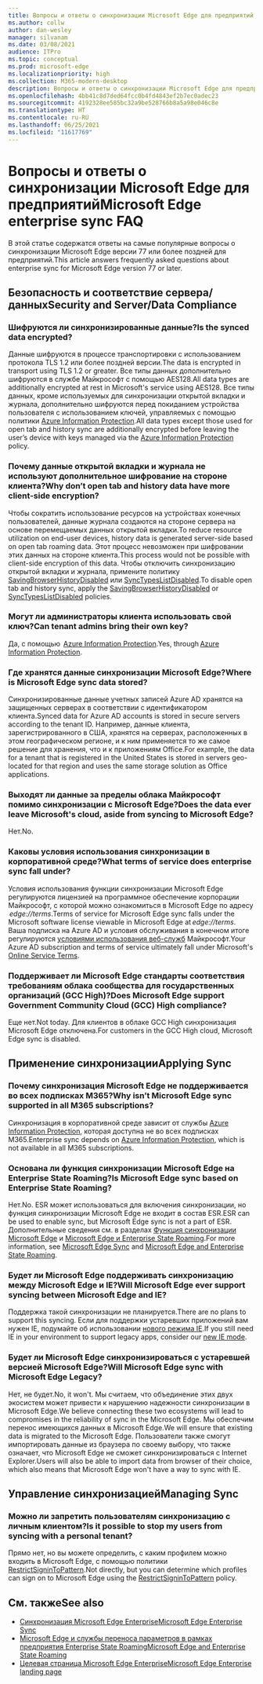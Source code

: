 ```yaml
---
title: Вопросы и ответы о синхронизации Microsoft Edge для предприятий
ms.author: collw
author: dan-wesley
manager: silvanam
ms.date: 03/08/2021
audience: ITPro
ms.topic: conceptual
ms.prod: microsoft-edge
ms.localizationpriority: high
ms.collection: M365-modern-desktop
description: Вопросы и ответы о синхронизации Microsoft Edge для предприятий.
ms.openlocfilehash: 4bb41c8d7ded64fcc0b4fd4843ef2b7ec0adec23
ms.sourcegitcommit: 4192328ee585bc32a9be528766b8a5a98e046c8e
ms.translationtype: HT
ms.contentlocale: ru-RU
ms.lasthandoff: 06/25/2021
ms.locfileid: "11617769"
---
```

# <a name="microsoft-edge-enterprise-sync-faq"></a><span data-ttu-id="52304-103">Вопросы и ответы о синхронизации Microsoft Edge для предприятий</span><span class="sxs-lookup"><span data-stu-id="52304-103">Microsoft Edge enterprise sync FAQ</span></span>

<span data-ttu-id="52304-104">В этой статье содержатся ответы на самые популярные вопросы о синхронизации Microsoft Edge версии 77 или более поздней для предприятий.</span><span class="sxs-lookup"><span data-stu-id="52304-104">This article answers frequently asked questions about enterprise sync for Microsoft Edge version 77 or later.</span></span>

## <a name="security-and-serverdata-compliance"></a><span data-ttu-id="52304-105">Безопасность и соответствие сервера/данных</span><span class="sxs-lookup"><span data-stu-id="52304-105">Security and Server/Data Compliance</span></span>

### <a name="is-the-synced-data-encrypted"></a><span data-ttu-id="52304-106">Шифруются ли синхронизированные данные?</span><span class="sxs-lookup"><span data-stu-id="52304-106">Is the synced data encrypted?</span></span>

<span data-ttu-id="52304-107">Данные шифруются в процессе транспортировки с использованием протокола TLS 1.2 или более поздней версии.</span><span class="sxs-lookup"><span data-stu-id="52304-107">The data is encrypted in transport using TLS 1.2 or greater.</span></span> <span data-ttu-id="52304-108">Все типы данных дополнительно шифруются в службе Майкрософт с помощью AES128.</span><span class="sxs-lookup"><span data-stu-id="52304-108">All data types are additionally encrypted at rest in Microsoft's service using AES128.</span></span> <span data-ttu-id="52304-109">Все типы данных, кроме используемых для синхронизации открытой вкладки и журнала, дополнительно шифруются перед покиданием устройства пользователя с использованием ключей, управляемых с помощью политики [Azure Information Protection](./microsoft-edge-policies.md#restrictsignintopattern).</span><span class="sxs-lookup"><span data-stu-id="52304-109">All data types except those used for open tab and history sync are additionally encrypted before leaving the user’s device with keys managed via the [Azure Information Protection](./microsoft-edge-policies.md#restrictsignintopattern) policy.</span></span>

### <a name="why-dont-open-tab-and-history-data-have-more-client-side-encryption"></a><span data-ttu-id="52304-110">Почему данные открытой вкладки и журнала не используют дополнительное шифрование на стороне клиента?</span><span class="sxs-lookup"><span data-stu-id="52304-110">Why don’t open tab and history data have more client-side encryption?</span></span>

<span data-ttu-id="52304-111">Чтобы сократить использование ресурсов на устройствах конечных пользователей, данные журнала создаются на стороне сервера на основе перемещаемых данных открытой вкладки.</span><span class="sxs-lookup"><span data-stu-id="52304-111">To reduce resource utilization on end-user devices, history data is generated server-side based on open tab roaming data.</span></span> <span data-ttu-id="52304-112">Этот процесс невозможен при шифровании этих данных на стороне клиента.</span><span class="sxs-lookup"><span data-stu-id="52304-112">This process would not be possible with client-side encryption of this data.</span></span> <span data-ttu-id="52304-113">Чтобы отключить синхронизацию открытой вкладки и журнала, примените политику [SavingBrowserHistoryDisabled](./microsoft-edge-policies.md#savingbrowserhistorydisabled) или [SyncTypesListDisabled](./microsoft-edge-policies.md#synctypeslistdisabled).</span><span class="sxs-lookup"><span data-stu-id="52304-113">To disable open tab and history sync, apply the [SavingBrowserHistoryDisabled](./microsoft-edge-policies.md#savingbrowserhistorydisabled) or [SyncTypesListDisabled](./microsoft-edge-policies.md#synctypeslistdisabled) policies.</span></span>

### <a name="can-tenant-admins-bring-their-own-key"></a><span data-ttu-id="52304-114">Могут ли администраторы клиента использовать свой ключ?</span><span class="sxs-lookup"><span data-stu-id="52304-114">Can tenant admins bring their own key?</span></span>

<span data-ttu-id="52304-115">Да, с помощью  [Azure Information Protection](https://azure.microsoft.com/services/information-protection/).</span><span class="sxs-lookup"><span data-stu-id="52304-115">Yes, through [Azure Information Protection](https://azure.microsoft.com/services/information-protection/).</span></span>

### <a name="where-is-microsoft-edge-sync-data-stored"></a><span data-ttu-id="52304-116">Где хранятся данные синхронизации Microsoft Edge?</span><span class="sxs-lookup"><span data-stu-id="52304-116">Where is Microsoft Edge sync data stored?</span></span>

<span data-ttu-id="52304-117">Синхронизированные данные учетных записей Azure AD хранятся на защищенных серверах в соответствии с идентификатором клиента.</span><span class="sxs-lookup"><span data-stu-id="52304-117">Synced data for Azure AD accounts is stored in secure servers according to the tenant ID.</span></span> <span data-ttu-id="52304-118">Например, данные клиента, зарегистрированного в США, хранятся на серверах, расположенных в этом географическом регионе, и к ним применяется то же самое решение для хранения, что и к приложениям Office.</span><span class="sxs-lookup"><span data-stu-id="52304-118">For example, the data for a tenant that is registered in the United States is stored in servers geo-located for that region and uses the same storage solution as Office applications.</span></span>

### <a name="does-the-data-ever-leave-microsofts-cloud-aside-from-syncing-to-microsoft-edge"></a><span data-ttu-id="52304-119">Выходят ли данные за пределы облака Майкрософт помимо синхронизации с Microsoft Edge?</span><span class="sxs-lookup"><span data-stu-id="52304-119">Does the data ever leave Microsoft's cloud, aside from syncing to Microsoft Edge?</span></span>

<span data-ttu-id="52304-120">Нет.</span><span class="sxs-lookup"><span data-stu-id="52304-120">No.</span></span>

### <a name="what-terms-of-service-does-enterprise-sync-fall-under"></a><span data-ttu-id="52304-121">Каковы условия использования синхронизации в корпоративной среде?</span><span class="sxs-lookup"><span data-stu-id="52304-121">What terms of service does enterprise sync fall under?</span></span>

<span data-ttu-id="52304-122">Условия использования функции синхронизации Microsoft Edge регулируются лицензией на программное обеспечение корпорации Майкрософт, с которой можно ознакомиться в Microsoft Edge по адресу  *edge://terms*.</span><span class="sxs-lookup"><span data-stu-id="52304-122">Terms of service for Microsoft Edge sync falls under the Microsoft software license viewable in Microsoft Edge at *edge://terms*.</span></span> <span data-ttu-id="52304-123">Ваша подписка на Azure AD и условия обслуживания в конечном итоге регулируются [условиями использования веб-служб](https://www.microsoft.com/licensing/product-licensing/products) Майкрософт.</span><span class="sxs-lookup"><span data-stu-id="52304-123">Your Azure AD subscription and terms of service ultimately fall under Microsoft's [Online Service Terms](https://www.microsoft.com/licensing/product-licensing/products).</span></span>

### <a name="does-microsoft-edge-support-government-community-cloud-gcc-high-compliance"></a><span data-ttu-id="52304-124">Поддерживает ли Microsoft Edge стандарты соответствия требованиям облака сообщества для государственных организаций (GCC High)?</span><span class="sxs-lookup"><span data-stu-id="52304-124">Does Microsoft Edge support Government Community Cloud (GCC) High compliance?</span></span>

<span data-ttu-id="52304-125">Еще нет.</span><span class="sxs-lookup"><span data-stu-id="52304-125">Not today.</span></span> <span data-ttu-id="52304-126">Для клиентов в облаке GCC High синхронизация Microsoft Edge отключена.</span><span class="sxs-lookup"><span data-stu-id="52304-126">For customers in the GCC High cloud, Microsoft Edge sync is disabled.</span></span>

## <a name="applying-sync"></a><span data-ttu-id="52304-127">Применение синхронизации</span><span class="sxs-lookup"><span data-stu-id="52304-127">Applying Sync</span></span>

### <a name="why-isnt-microsoft-edge-sync-supported-in-all-m365-subscriptions"></a><span data-ttu-id="52304-128">Почему синхронизация Microsoft Edge не поддерживается во всех подписках M365?</span><span class="sxs-lookup"><span data-stu-id="52304-128">Why isn’t Microsoft Edge sync supported in all M365 subscriptions?</span></span>

<span data-ttu-id="52304-129">Синхронизация в корпоративной среде зависит от службы [Azure Information Protection](https://azure.microsoft.com/services/information-protection/), которая доступна не во всех подписках M365.</span><span class="sxs-lookup"><span data-stu-id="52304-129">Enterprise sync depends on [Azure Information Protection](https://azure.microsoft.com/services/information-protection/), which is not available in all M365 subscriptions.</span></span>

### <a name="is-microsoft-edge-sync-based-on-enterprise-state-roaming"></a><span data-ttu-id="52304-130">Основана ли функция синхронизации Microsoft Edge на Enterprise State Roaming?</span><span class="sxs-lookup"><span data-stu-id="52304-130">Is Microsoft Edge sync based on Enterprise State Roaming?</span></span>

<span data-ttu-id="52304-131">Нет.</span><span class="sxs-lookup"><span data-stu-id="52304-131">No.</span></span> <span data-ttu-id="52304-132">ESR может использоваться для включения синхронизации, но функция синхронизации Microsoft Edge не входит в состав ESR.</span><span class="sxs-lookup"><span data-stu-id="52304-132">ESR can be used to enable sync, but Microsoft Edge sync is not a part of ESR.</span></span> <span data-ttu-id="52304-133">Дополнительные сведения см. в разделах [Функция синхронизации Microsoft Edge](/DeployEdge/microsoft-edge-enterprise-sync) и [Microsoft Edge и Enterprise State Roaming](/DeployEdge/microsoft-edge-enterprise-state-roaming).</span><span class="sxs-lookup"><span data-stu-id="52304-133">For more information, see [Microsoft Edge Sync](/DeployEdge/microsoft-edge-enterprise-sync) and [Microsoft Edge and Enterprise State Roaming](/DeployEdge/microsoft-edge-enterprise-state-roaming).</span></span>

### <a name="will-microsoft-edge-ever-support-syncing-between-microsoft-edge-and-ie"></a><span data-ttu-id="52304-134">Будет ли Microsoft Edge поддерживать синхронизацию между Microsoft Edge и IE?</span><span class="sxs-lookup"><span data-stu-id="52304-134">Will Microsoft Edge ever support syncing between Microsoft Edge and IE?</span></span>

<span data-ttu-id="52304-135">Поддержка такой синхронизации не планируется.</span><span class="sxs-lookup"><span data-stu-id="52304-135">There are no plans to support this syncing.</span></span> <span data-ttu-id="52304-136">Если для поддержки устаревших приложений вам нужен IE, подумайте об использовании [нового режима IE](./edge-ie-mode.md).</span><span class="sxs-lookup"><span data-stu-id="52304-136">If you still need IE in your environment to support legacy apps, consider our [new IE mode](./edge-ie-mode.md).</span></span>

### <a name="will-microsoft-edge-sync-with-microsoft-edge-legacy"></a><span data-ttu-id="52304-137">Будет ли Microsoft Edge синхронизироваться с устаревшей версией Microsoft Edge?</span><span class="sxs-lookup"><span data-stu-id="52304-137">Will Microsoft Edge sync with Microsoft Edge Legacy?</span></span>

<span data-ttu-id="52304-138">Нет, не будет.</span><span class="sxs-lookup"><span data-stu-id="52304-138">No, it won't.</span></span> <span data-ttu-id="52304-139">Мы считаем, что объединение этих двух экосистем может привести к нарушению надежности синхронизации в Microsoft Edge.</span><span class="sxs-lookup"><span data-stu-id="52304-139">We believe connecting these two ecosystems will lead to compromises in the reliability of sync in the Microsoft Edge.</span></span> <span data-ttu-id="52304-140">Мы обеспечим перенос имеющихся данных в Microsoft Edge.</span><span class="sxs-lookup"><span data-stu-id="52304-140">We will ensure that existing data is migrated to the Microsoft Edge.</span></span> <span data-ttu-id="52304-141">Пользователи также смогут импортировать данные из браузера по своему выбору, что также означает, что Microsoft Edge не сможет синхронизироваться с Internet Explorer.</span><span class="sxs-lookup"><span data-stu-id="52304-141">Users will also be able to import data from browser of their choice, which also means that Microsoft Edge won't have a way to sync with IE.</span></span>

## <a name="managing-sync"></a><span data-ttu-id="52304-142">Управление синхронизацией</span><span class="sxs-lookup"><span data-stu-id="52304-142">Managing Sync</span></span>

### <a name="is-it-possible-to-stop-my-users-from-syncing-with-a-personal-tenant"></a><span data-ttu-id="52304-143">Можно ли запретить пользователям синхронизацию с личным клиентом?</span><span class="sxs-lookup"><span data-stu-id="52304-143">Is it possible to stop my users from syncing with a personal tenant?</span></span>

<span data-ttu-id="52304-144">Прямо нет, но вы можете определить, с каким профилем можно входить в Microsoft Edge, с помощью политики [RestrictSigninToPattern](./microsoft-edge-policies.md#restrictsignintopattern).</span><span class="sxs-lookup"><span data-stu-id="52304-144">Not directly, but you can determine which profiles can sign on to Microsoft Edge using the [RestrictSigninToPattern](./microsoft-edge-policies.md#restrictsignintopattern) policy.</span></span>

## <a name="see-also"></a><span data-ttu-id="52304-145">См. также</span><span class="sxs-lookup"><span data-stu-id="52304-145">See also</span></span>

- [<span data-ttu-id="52304-146">Синхронизация Microsoft Edge Enterprise</span><span class="sxs-lookup"><span data-stu-id="52304-146">Microsoft Edge Enterprise Sync</span></span>](microsoft-edge-enterprise-sync.md)
- [<span data-ttu-id="52304-147">Microsoft Edge и службы переноса параметров в рамках предприятия Enterprise State Roaming</span><span class="sxs-lookup"><span data-stu-id="52304-147">Microsoft Edge and Enterprise State Roaming</span></span>](microsoft-edge-enterprise-state-roaming.md)
- [<span data-ttu-id="52304-148">Целевая страница Microsoft Edge Enterprise</span><span class="sxs-lookup"><span data-stu-id="52304-148">Microsoft Edge Enterprise landing page</span></span>](https://aka.ms/EdgeEnterprise)